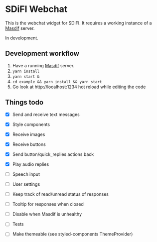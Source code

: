 # SDiFI Webchat

This is the webchat widget for SDiFI. It requires a working instance of a
[Masdif](https://github.com/sdifi/masdif/) server.

In development.

## Development workflow

1. Have a running [Masdif](https://github.com/sdifi/masdif/) server.
2. `yarn install`
3. `yarn start &`
4. `cd example && yarn install && yarn start`
5. Go look at http://localhost:1234 hot reload while editing the code

## Things todo

- [x] Send and receive text messages
- [x] Style components
- [x] Receive images
- [x] Receive buttons
- [x] Send button/quick_replies actions back
- [x] Play audio replies
- [ ] Speech input
- [ ] User settings
- [ ] Keep track of read/unread status of responses
- [ ] Tooltip for responses when closed
- [ ] Disable when Masdif is unhealthy
- [ ] Tests
- [ ] Make themeable (see styled-components ThemeProvider)

